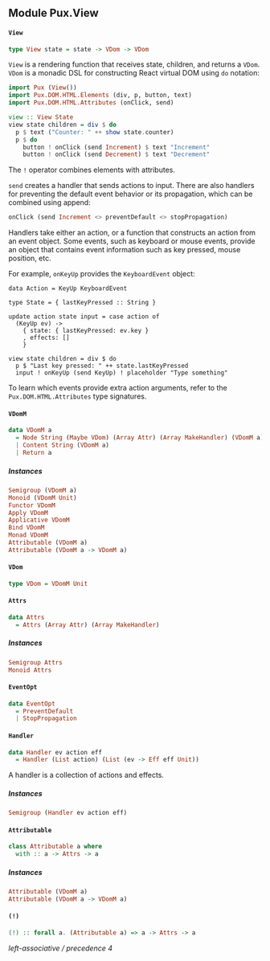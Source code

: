 ## Module Pux.View

#### `View`

``` purescript
type View state = state -> VDom -> VDom
```

`View` is a rendering function that receives state, children, and returns
a `VDom`. `VDom` is a monadic DSL for constructing React virtual DOM using
`do` notation:

```purescript
import Pux (View())
import Pux.DOM.HTML.Elements (div, p, button, text)
import Pux.DOM.HTML.Attributes (onClick, send)

view :: View State
view state children = div $ do
  p $ text ("Counter: " ++ show state.counter)
  p $ do
    button ! onClick (send Increment) $ text "Increment"
    button ! onClick (send Decrement) $ text "Decrement"
```

The `!` operator combines elements with attributes.

`send` creates a handler that sends actions to input. There are also
handlers for preventing the default event behavior or its propagation,
which can be combined using append:

```purescript
onClick (send Increment <> preventDefault <> stopPropagation)
```

Handlers take either an action, or a function that constructs an action
from an event object. Some events, such as keyboard or mouse events,
provide an object that contains event information such as key pressed,
mouse position, etc.

For example, `onKeyUp` provides the `KeyboardEvent` object:

```purscript
data Action = KeyUp KeyboardEvent

type State = { lastKeyPressed :: String }

update action state input = case action of
  (KeyUp ev) ->
    { state: { lastKeyPressed: ev.key }
    , effects: []
    }

view state children = div $ do
  p $ "Last key pressed: " ++ state.lastKeyPressed
  input ! onKeyUp (send KeyUp) ! placeholder "Type something"
```

To learn which events provide extra action arguments, refer to the
`Pux.DOM.HTML.Attributes` type signatures.

#### `VDomM`

``` purescript
data VDomM a
  = Node String (Maybe VDom) (Array Attr) (Array MakeHandler) (VDomM a)
  | Content String (VDomM a)
  | Return a
```

##### Instances
``` purescript
Semigroup (VDomM a)
Monoid (VDomM Unit)
Functor VDomM
Apply VDomM
Applicative VDomM
Bind VDomM
Monad VDomM
Attributable (VDomM a)
Attributable (VDomM a -> VDomM a)
```

#### `VDom`

``` purescript
type VDom = VDomM Unit
```

#### `Attrs`

``` purescript
data Attrs
  = Attrs (Array Attr) (Array MakeHandler)
```

##### Instances
``` purescript
Semigroup Attrs
Monoid Attrs
```

#### `EventOpt`

``` purescript
data EventOpt
  = PreventDefault
  | StopPropagation
```

#### `Handler`

``` purescript
data Handler ev action eff
  = Handler (List action) (List (ev -> Eff eff Unit))
```

A handler is a collection of actions and effects.

##### Instances
``` purescript
Semigroup (Handler ev action eff)
```

#### `Attributable`

``` purescript
class Attributable a where
  with :: a -> Attrs -> a
```

##### Instances
``` purescript
Attributable (VDomM a)
Attributable (VDomM a -> VDomM a)
```

#### `(!)`

``` purescript
(!) :: forall a. (Attributable a) => a -> Attrs -> a
```

_left-associative / precedence 4_



